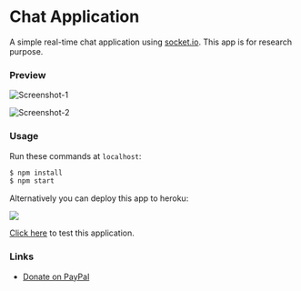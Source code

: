 # Chat Application

A simple real-time chat application using [socket.io](https://socket.io). This app is for research purpose.

### Preview

![Screenshot-1](https://i.ibb.co/CtRhhLh/Screenshot-from-2020-08-02-21-10-07.png)

![Screenshot-2](https://i.ibb.co/C2k1r7L/Screenshot-from-2020-08-02-21-12-53.png)

### Usage

Run these commands at `localhost`:
```sh
$ npm install
$ npm start
```

Alternatively you can deploy this app to heroku:

[![](https://camo.githubusercontent.com/c0824806f5221ebb7d25e559568582dd39dd1170/68747470733a2f2f7777772e6865726f6b7563646e2e636f6d2f6465706c6f792f627574746f6e2e706e67)](https://heroku.com/deploy?template=https://github.com/therealsujitk/socketio-chat-app)

[Click here](https://therealsujitk-socketio-chat.herokuapp.com/) to test this application.

### Links

- [Donate on PayPal](https://paypal.me/suchitrakumar)
